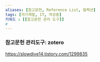 ```yaml
---
aliases: [참고문헌, Reference List, 컬렉션]
tags: [자기계발, IT, 작성중]
키워드 : [[참고문헌 관리 도구]]
#
---
```

### 참고문헌 관리도구: zotero


https://slowdive14.tistory.com/1299835
